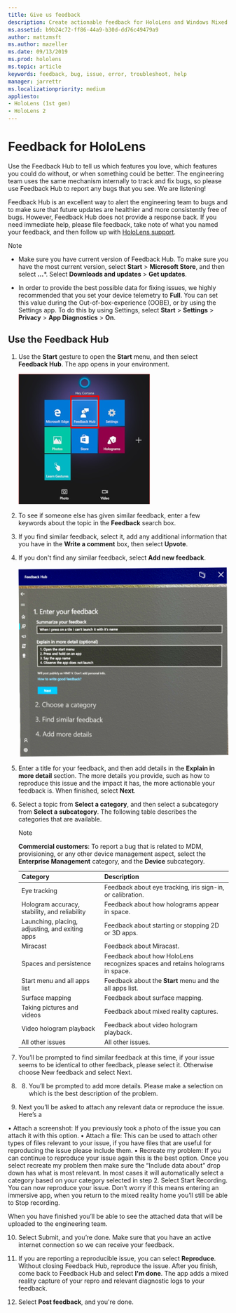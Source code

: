 ```yaml
---
title: Give us feedback
description: Create actionable feedback for HoloLens and Windows Mixed Reality developers by using the Feedback Hub.
ms.assetid: b9b24c72-ff86-44a9-b30d-dd76c49479a9
author: mattzmsft
ms.author: mazeller
ms.date: 09/13/2019
ms.prod: hololens
ms.topic: article
keywords: feedback, bug, issue, error, troubleshoot, help
manager: jarrettr
ms.localizationpriority: medium
appliesto:
- HoloLens (1st gen)
- HoloLens 2
---
```


# Feedback for HoloLens

Use the Feedback Hub to tell us which features you love, which features you could do without, or when something could be better. The engineering team uses the same mechanism internally to track and fix bugs, so please use Feedback Hub to report any bugs that you see. We are listening!

Feedback Hub is an excellent way to alert the engineering team to bugs and to make sure that future updates are healthier and more consistently free of bugs. However, Feedback Hub does not provide a response back. If you need immediate help, please file feedback, take note of what you named your feedback, and then follow up with [HoloLens support](https://support.microsoft.com/supportforbusiness/productselection?sapid=e9391227-fa6d-927b-0fff-f96288631b8f).

> [!NOTE]  
>  
> - Make sure you have current version of Feedback Hub. To make sure you have the most current version, select **Start** > **Microsoft Store**, and then select **...***. Select **Downloads and updates** > **Get updates**.  
>  
> - In order to provide the best possible data for fixing issues, we highly recommended that you set your device telemetry to **Full**. You can set this value during the Out-of-box-experience (OOBE), or by using the Settings app. To do this by using Settings, select **Start** > **Settings** > **Privacy** > **App Diagnostics** > **On**.

## Use the Feedback Hub

1. Use the **Start** gesture to open the **Start** menu, and then select **Feedback Hub**. The app opens in your environment.

   ![Feedback app on HoloLens Start menu](./images/hololens-start-feedback.png)

1. To see if someone else has given similar feedback, enter a few keywords about the topic in the **Feedback** search box.
1. If you find similar feedback, select it, add any additional information that you have in the **Write a comment** box, then select **Upvote**.
1. If you don't find any similar feedback, select **Add new feedback**.

   ![Add new Feedback](./images/hololens-feedback-1.png)

1. Enter a title for your feedback, and then add details in the **Explain in more detail** section. The more details you provide, such as how to reproduce this issue and the impact it has, the more actionable your feedback is. When finished, select **Next**.

1. Select a topic from **Select a category**, and then select a subcategory from **Select a subcategory**. The following table describes the categories that are available.

   > [!NOTE]  
   > **Commercial customers**: To report a bug that is related to MDM, provisioning, or any other device management aspect, select the **Enterprise Management** category, and the **Device** subcategory.

   |Category |Description |
   | --- | --- |
   |Eye tracking |Feedback about eye tracking, iris sign-in, or calibration. |
   |Hologram accuracy, stability, and reliability |Feedback about how holograms appear in space. |
   |Launching, placing, adjusting, and exiting apps |Feedback about starting or stopping 2D or 3D apps. |
   |Miracast |Feedback about Miracast. |
   |Spaces and persistence |Feedback about how HoloLens recognizes spaces and retains holograms in space. |
   |Start menu and all apps list |Feedback about the **Start** menu and the all apps list. |
   |Surface mapping |Feedback about surface mapping. |
   |Taking pictures and videos |Feedback about mixed reality captures. |
   |Video hologram playback |Feedback about video hologram playback. |
   |All other issues |All other issues. |


   

1. You’ll be prompted to find similar feedback at this time, if your issue seems to be identical to other feedback, please select it. Otherwise choose New feedback and select Next.

1. 8.	You’ll be prompted to add more details. Please make a selection on which is the best description of the problem. 

9.	Next you’ll be asked to attach any relevant data or reproduce the issue. Here’s a 

•	Attach a screenshot: If you previously took a photo of the issue you can attach it with this option.
•	Attach a file: This can be used to attach other types of files relevant to your issue, if you have files that are useful for reproducing the issue please include them.
•	Recreate my problem: If you can continue to reproduce your issue again this is the best option. Once you select recreate my problem then make sure the “Include data about” drop down has what is most relevant. In most cases it will automatically select a category based on your category selected in step 2. 
Select Start Recording. You can now reproduce your issue. Don’t worry if this means entering an immersive app, when you return to the mixed reality home you’ll still be able to Stop recording. 

When you have finished you’ll be able to see the attached data that will be uploaded to the engineering team.

10.	Select Submit, and you’re done. Make sure that you have an active internet connection so we can receive your feedback.


1. If you are reporting a reproducible issue, you can select **Reproduce**. Without closing Feedback Hub, reproduce the issue. After you finish, come back to Feedback Hub and select **I'm done**. The app adds a mixed reality capture of your repro and relevant diagnostic logs to your feedback.
1. Select **Post feedback**, and you're done.
